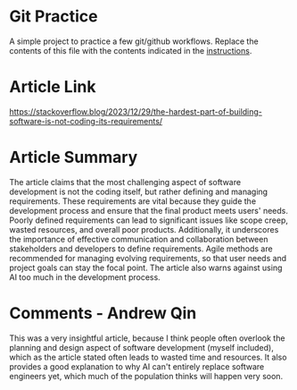 # Git Practice
A simple project to practice a few git/github workflows.  Replace the contents of this file with the contents indicated in the [instructions](./instructions.md).

# Article Link
https://stackoverflow.blog/2023/12/29/the-hardest-part-of-building-software-is-not-coding-its-requirements/

# Article Summary
The article claims that the most challenging aspect of software development is not the coding itself, but rather defining and managing requirements. These requirements are vital because they guide the development process and ensure that the final product meets users' needs. Poorly defined requirements can lead to significant issues like scope creep, wasted resources, and overall poor products. Additionally, it underscores the importance of effective communication and collaboration between stakeholders and developers to define requirements. Agile methods are recommended for managing evolving requirements, so that user needs and project goals can stay the focal point. The article also warns against using AI too much in the development process.

# Comments - Andrew Qin
This was a very insightful article, because I think people often overlook the planning and design aspect of software development (myself included), which as the article stated often leads to wasted time and resources. It also provides a good explanation to why AI can't entirely replace software engineers yet, which much of the population thinks will happen very soon.